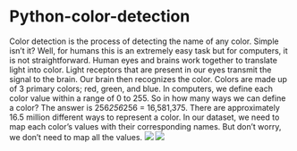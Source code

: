 # Python-color-detection
Color detection is the process of detecting the name of any color. Simple isn’t it? Well, for humans this is an extremely easy task but for computers, it is not straightforward. Human eyes and brains work together to translate light into color. Light receptors that are present in our eyes transmit the signal to the brain. Our brain then recognizes the color.
Colors are made up of 3 primary colors; red, green, and blue. In computers, we define each color value within a range of 0 to 255. So in how many ways we can define a color? The answer is 256*256*256 = 16,581,375. There are approximately 16.5 million different ways to represent a color. In our dataset, we need to map each color’s values with their corresponding names. But don’t worry, we don’t need to map all the values. 
![](https://user-images.githubusercontent.com/92232226/136689257-c47e4ad6-7971-4dfc-a301-958e5bcc6b11.png)
![](https://user-images.githubusercontent.com/92232226/136689271-f720440b-6b47-4638-aba9-30f838b20248.png)
